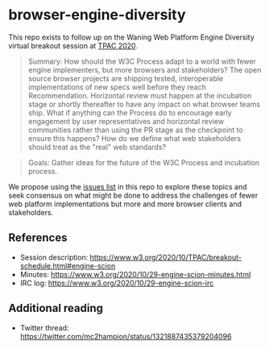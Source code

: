 # browser-engine-diversity
This repo exists to follow up on the Waning Web Platform Engine Diversity virtual breakout session at [TPAC 2020](https://www.w3.org/2020/10/TPAC/). 

> Summary: How should the W3C Process adapt to a world with fewer engine implementers, but more browsers and stakeholders? The open source browser projects are shipping tested, interoperable implementations of new specs well before they reach Recommendation. Horizontal review must happen at the incubation stage or shortly thereafter to have any impact on what browser teams ship. What if anything can the Process do to encourage early engagement by user representatives and horizontal review communities rather than using the PR stage as the checkpoint to ensure this happens? How do we define what web stakeholders should treat as the "real" web standards?

> Goals: Gather ideas for the future of the W3C Process and incubation process.

We propose using the [issues list](https://github.com/WebStandardsFuture/browser-engine-diversity/issues) in this repo to explore these topics and seek consensus on what might be done to address the challenges of fewer web platform implementations but more and more browser clients and stakeholders.

## References
* Session description: https://www.w3.org/2020/10/TPAC/breakout-schedule.html#engine-scion
* Minutes: https://www.w3.org/2020/10/29-engine-scion-minutes.html
* IRC log: https://www.w3.org/2020/10/29-engine-scion-irc

## Additional reading
* Twitter thread: https://twitter.com/mc2hampion/status/1321887435379204096


